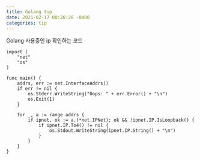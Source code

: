```yaml
---
title: Golang tip
date: 2021-02-17 08:26:28 -0400
categories: tip
---
```



Golang 사용중인 ip 확인하는 코드

```golang
import (
	"net"
	"os"
)

func main() {
	addrs, err := net.InterfaceAddrs()
	if err != nil {
		os.Stderr.WriteString("Oops: " + err.Error() + "\n")
		os.Exit(1)
	}

	for _, a := range addrs {
		if ipnet, ok := a.(*net.IPNet); ok && !ipnet.IP.IsLoopback() {
			if ipnet.IP.To4() != nil {
				os.Stdout.WriteString(ipnet.IP.String() + "\n")
			}
		}
	}
}
```

[jekyll-docs]: https://jekyllrb.com/docs/home
[jekyll-gh]:   https://github.com/jekyll/jekyll
[jekyll-talk]: https://talk.jekyllrb.com/
